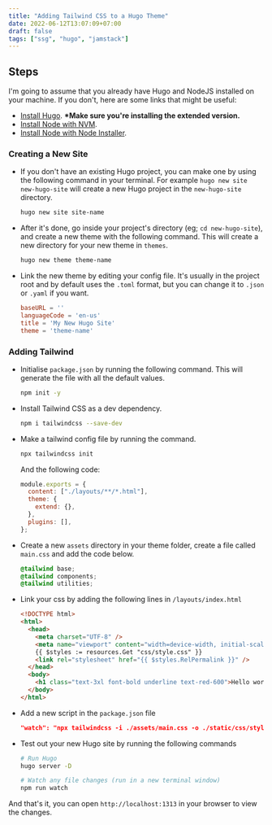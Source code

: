 ```yaml
---
title: "Adding Tailwind CSS to a Hugo Theme"
date: 2022-06-12T13:07:09+07:00
draft: false
tags: ["ssg", "hugo", "jamstack"]
---
```


## Steps

I'm going to assume that you already have Hugo and NodeJS installed on your machine. If you don't, here are some links that might be useful:

- [Install Hugo](https://gohugo.io/getting-started/installing). **\*Make sure you're installing the extended version.**
- [Install Node with NVM](https://github.com/nvm-sh/nvm#install--update-script).
- [Install Node with Node Installer](https://nodejs.org/en/).

### Creating a New Site

- If you don't have an existing Hugo project, you can make one by using the following command in your terminal. For example `hugo new site new-hugo-site` will create a new Hugo project in the `new-hugo-site` directory.

  ```bash
  hugo new site site-name
  ```

- After it's done, go inside your project's directory (eg; `cd new-hugo-site`), and create a new theme with the following command. This will create a new directory for your new theme in `themes`.

  ```bash
  hugo new theme theme-name
  ```

- Link the new theme by editing your config file. It's usually in the project root and by default uses the `.toml` format, but you can change it to `.json` or `.yaml` if you want.

  ```toml
  baseURL = ''
  languageCode = 'en-us'
  title = 'My New Hugo Site'
  theme = 'theme-name'
  ```

### Adding Tailwind

- Initialise `package.json` by running the following command. This will generate the file with all the default values.

  ```bash
  npm init -y
  ```

- Install Tailwind CSS as a dev dependency.

  ```bash
  npm i tailwindcss --save-dev
  ```

- Make a tailwind config file by running the command.

  ```bash
  npx tailwindcss init
  ```

  And the following code:

  ```js
  module.exports = {
    content: ["./layouts/**/*.html"],
    theme: {
      extend: {},
    },
    plugins: [],
  };
  ```

- Create a new `assets` directory in your theme folder, create a file called `main.css` and add the code below.

  ```css
  @tailwind base;
  @tailwind components;
  @tailwind utilities;
  ```

- Link your css by adding the following lines in `/layouts/index.html`

  ```html
  <!DOCTYPE html>
  <html>
    <head>
      <meta charset="UTF-8" />
      <meta name="viewport" content="width=device-width, initial-scale=1.0" />
      {{ $styles := resources.Get "css/style.css" }}
      <link rel="stylesheet" href="{{ $styles.RelPermalink }}" />
    </head>
    <body>
      <h1 class="text-3xl font-bold underline text-red-600">Hello world!</h1>
    </body>
  </html>
  ```

- Add a new script in the `package.json` file

  ```json
  "watch": "npx tailwindcss -i ./assets/main.css -o ./static/css/style.css --watch"
  ```

- Test out your new Hugo site by running the following commands

  ```bash
  # Run Hugo
  hugo server -D

  # Watch any file changes (run in a new terminal window)
  npm run watch
  ```

And that's it, you can open `http://localhost:1313` in your browser to view the changes.
